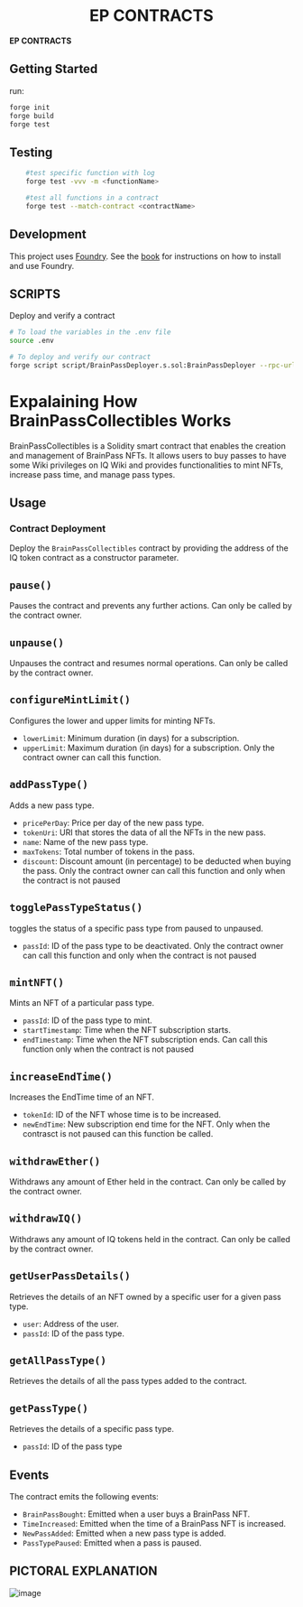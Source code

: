 # <h1 align="center"> EP CONTRACTS </h1>

**EP CONTRACTS**

## Getting Started

run:

```sh
forge init
forge build
forge test
```

## Testing

```sh
    #test specific function with log
    forge test -vvv -m <functionName>

    #test all functions in a contract
    forge test --match-contract <contractName>

```

## Development

This project uses [Foundry](https://getfoundry.sh). See the [book](https://book.getfoundry.sh/getting-started/installation.html) for instructions on how to install and use Foundry.

## SCRIPTS

Deploy and verify a contract

```sh
# To load the variables in the .env file
source .env

# To deploy and verify our contract
forge script script/BrainPassDeployer.s.sol:BrainPassDeployer --rpc-url $RPC_URL  --private-key $PRIVATE_KEY --broadcast --verify --etherscan-api-key $ETHERSCAN_KEY -vvvv --gas-price 60 --legacy

```

# Expalaining How BrainPassCollectibles Works

BrainPassCollectibles is a Solidity smart contract that enables the creation and management of BrainPass NFTs. It allows users to buy passes to have some Wiki privileges on IQ Wiki and provides functionalities to mint NFTs, increase pass time, and manage pass types.

## Usage

### Contract Deployment
Deploy the `BrainPassCollectibles` contract by providing the address of the IQ token contract as a constructor parameter.

## `pause()`
Pauses the contract and prevents any further actions. Can only be called by the contract owner.

## `unpause()`
Unpauses the contract and resumes normal operations. Can only be called by the contract owner.

## `configureMintLimit()`
Configures the lower and upper limits for minting NFTs.
- `lowerLimit`: Minimum duration (in days) for a subscription.
- `upperLimit`: Maximum duration (in days) for a subscription.
Only the contract owner can call this function.

## `addPassType()`
Adds a new pass type.
- `pricePerDay`: Price per day of the new pass type.
- `tokenUri`: URI that stores the data of all the NFTs in the new pass.
- `name`: Name of the new pass type.
- `maxTokens`: Total number of tokens in the pass.
- `discount`: Discount amount (in percentage) to be deducted when buying the pass.
Only the contract owner can call this function and only when the contract is not paused 

## `togglePassTypeStatus()`
toggles the status of a specific pass type from paused to unpaused.
- `passId`: ID of the pass type to be deactivated.
Only the contract owner can call this function and only when the contract is not paused 

## `mintNFT()`
Mints an NFT of a particular pass type.
- `passId`: ID of the pass type to mint.
- `startTimestamp`: Time when the NFT subscription starts.
- `endTimestamp`: Time when the NFT subscription ends.
Can call this function  only when the contract is not paused 

## `increaseEndTime()`
Increases the EndTime time of an NFT.
- `tokenId`: ID of the NFT whose time is to be increased.
- `newEndTime`: New subscription end time for the NFT.
Only when the contrasct is not paused can this function be called.

## `withdrawEther()`
Withdraws any amount of Ether held in the contract. Can only be called by the contract owner.

## `withdrawIQ()`
Withdraws any amount of IQ tokens held in the contract. Can only be called by the contract owner.

## `getUserPassDetails()`
Retrieves the details of an NFT owned by a specific user for a given pass type.
- `user`: Address of the user.
- `passId`: ID of the pass type.

## `getAllPassType()`
Retrieves the details of all the pass types added to the contract.

## `getPassType()`
Retrieves the details of a specific pass type.
- `passId`: ID of the pass type

## Events

The contract emits the following events:

- `BrainPassBought`: Emitted when a user buys a BrainPass NFT.
- `TimeIncreased`: Emitted when the time of a BrainPass NFT is increased.
- `NewPassAdded`: Emitted when a new pass type is added.
- `PassTypePaused`: Emitted when a pass is paused.

## PICTORAL EXPLANATION
![image](https://github.com/EveripediaNetwork/ep-contract/assets/75235148/eee4d631-28d9-4ca4-bc0e-62e5a02998a2)


